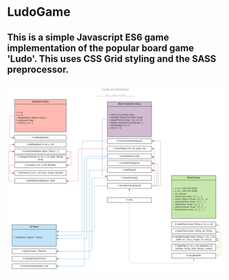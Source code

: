 # LudoGame
## This is a simple Javascript ES6 game implementation of the popular board game 'Ludo'. This uses CSS Grid styling and the SASS preprocessor.

![Function Architecture.png](./resources/UML.png)